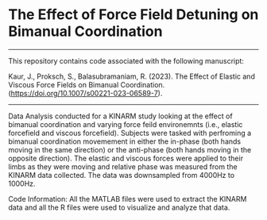 # The Effect of Force Field Detuning on Bimanual Coordination
______________
This repository contains code associated with the following manuscript:

Kaur, J., Proksch, S., Balasubramaniam, R. (2023). The Effect of Elastic and Viscous Force Fields on Bimanual Coordination.
(https://doi.org/10.1007/s00221-023-06589-7).
______________

Data Analysis conducted for a KINARM study looking at the effect of bimanual coordination and varying force feild environemnts (i.e., elastic forcefield and viscous forcefield). Subjects were tasked with perfroming a bimanual coordination movemement in either the in-phase (both hands moving in the same direction) or the anti-phase (both hands moving in the opposite direction). The elastic and viscous forces were applied to their limbs as they were moving and relative phase was measured from the KINARM data collected. The data was downsampled from 4000Hz to 1000Hz.


Code Information: All the MATLAB files were used to extract the KINARM data and all the R files were used to visualize and analyze that data.

